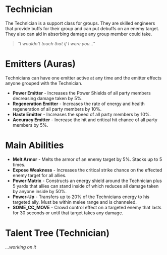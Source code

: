 # Technician #

The Technician is a support class for groups. They are skilled engineers that provide buffs for their group and can put debuffs on an enemy target. They also can aid in absorbing damage any group member could take.

> _"I wouldn't touch that if I were you..."_

# Emitters (Auras) #

Technicians can have one emitter active at any time and the emitter effects anyone grouped with the Technician.

  * **Power Emitter** - Increases the Power Shields of all party members decreasing damage taken by 5%.
  * **Regeneration Emitter** - Increases the rate of energy and health regeneration of all party members by 10%.
  * **Haste Emitter** - Increases the speed of all party members by 10%.
  * **Accuracy Emitter** - Increase the hit and critical hit chance of all party members by 5%.

# Main Abilities #

  * **Melt Armor** - Melts the armor of an enemy target by 5%. Stacks up to 5 times.
  * **Expose Weakness** - Increases the critical strike chance on the effected enemy target for all allies.
  * **Power Matrix** - Constructs an energy shield around the Technician plus 5 yards that allies can stand inside of which reduces all damage taken by anyone inside by 50%.
  * **Power-Up** - Transfers up to 20% of the Technicians energy to his targeted ally. Must be within melee range and is channeled.
  * **SOME\_CC\_MOVE** - Crowd control effect on a targeted enemy that lasts for 30 seconds or until that target takes any damage.

# Talent Tree (Technician) #

_...working on it_